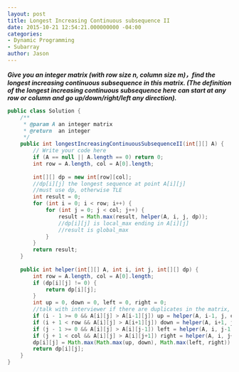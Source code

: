 ```yaml
---
layout: post
title: Longest Increasing Continuous subsequence II
date: 2015-10-21 12:54:21.000000000 -04:00
categories:
- Dynamic Programming
- Subarray
author: Jason
---
```

<p><strong><em>Give you an integer matrix (with row size n, column size m)，find the longest increasing continuous subsequence in this matrix. (The definition of the longest increasing continuous subsequence here can start at any row or column and go up/down/right/left any direction).</em></strong></p>

``` java
public class Solution {
    /**
     * @param A an integer matrix
     * @return  an integer
     */
    public int longestIncreasingContinuousSubsequenceII(int[][] A) {
        // Write your code here
        if (A == null || A.length == 0) return 0;
        int row = A.length, col = A[0].length;
        
        int[][] dp = new int[row][col];
        //dp[i][j] the longest sequence at point A[i][j]
        //must use dp, otherwise TLE
        int result = 0;
        for (int i = 0; i < row; i++) {
            for (int j = 0; j < col; j++) {
                result = Math.max(result, helper(A, i, j, dp));
                //dp[i][j] is local_max ending in A[i][j]
                //result is global_max
            }
        }
        return result;
    }
    
    public int helper(int[][] A, int i, int j, int[][] dp) {
        int row = A.length, col = A[0].length;
        if (dp[i][j] != 0) {
            return dp[i][j];
        }
        int up = 0, down = 0, left = 0, right = 0;
        //talk with interviewer if there are duplicates in the matrix, if so, we need to add a boolean visited variable
        if (i - 1 >= 0 && A[i][j] > A[i-1][j]) up = helper(A, i-1, j, dp);
        if (i + 1 < row && A[i][j] > A[i+1][j]) down = helper(A, i+1, j, dp);
        if (j - 1 >= 0 && A[i][j] > A[i][j-1]) left = helper(A, i, j-1, dp);
        if (j + 1 < col && A[i][j] > A[i][j+1]) right = helper(A, i, j+1, dp);
        dp[i][j] = Math.max(Math.max(up, down), Math.max(left, right)) + 1;
        return dp[i][j];
    }
}
```
